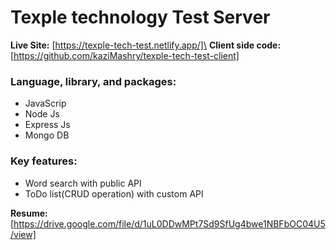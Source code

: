 # Texple technology Test Server
**Live Site:** [https://texple-tech-test.netlify.app/]\
**Client side code:** [https://github.com/kaziMashry/texple-tech-test-client]

### Language, library, and packages:
- JavaScrip
- Node Js
- Express Js
- Mongo DB

### Key features:
- Word search with public API
- ToDo list(CRUD operation) with custom API

**Resume:** [https://drive.google.com/file/d/1uL0DDwMPt7Sd9SfUg4bwe1NBFbOC04U5/view]
